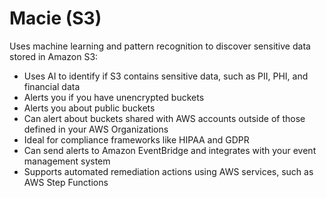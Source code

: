 # Macie (S3)

Uses machine learning and pattern recognition to discover sensitive data stored in Amazon S3:

* Uses AI to identify if S3 contains sensitive data, such as PII, PHI, and financial data
* Alerts you if you have unencrypted buckets
* Alerts you about public buckets
* Can alert about buckets shared with AWS accounts outside of those defined in your AWS Organizations
* Ideal for compliance frameworks like HIPAA and GDPR
* Can send alerts to Amazon EventBridge and integrates with your event management system
* Supports automated remediation actions using AWS services, such as AWS Step Functions

